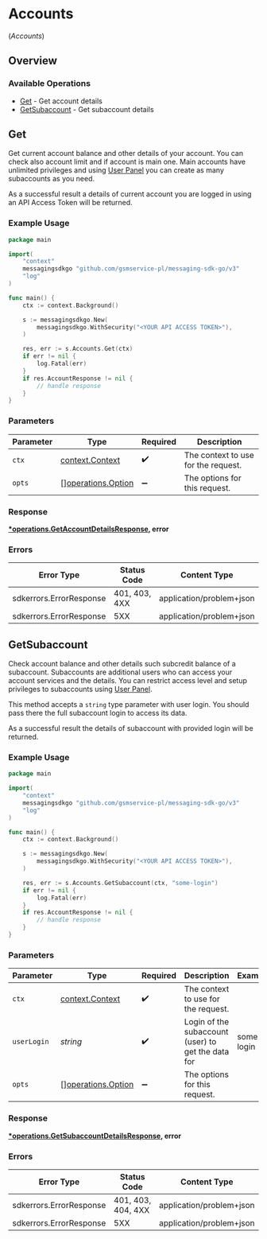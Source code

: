 # Accounts
(*Accounts*)

## Overview

### Available Operations

* [Get](#get) - Get account details
* [GetSubaccount](#getsubaccount) - Get subaccount details

## Get

Get current account balance and other details of your account. You can check also account limit and if account is main one. Main accounts have unlimited privileges and using [User Panel](https://panel.szybkisms.pl) you can create as many subaccounts as you need.
 
As a successful result a details of current account you are logged in using an API Access Token will be returned.

### Example Usage

```go
package main

import(
	"context"
	messagingsdkgo "github.com/gsmservice-pl/messaging-sdk-go/v3"
	"log"
)

func main() {
    ctx := context.Background()

    s := messagingsdkgo.New(
        messagingsdkgo.WithSecurity("<YOUR API ACCESS TOKEN>"),
    )

    res, err := s.Accounts.Get(ctx)
    if err != nil {
        log.Fatal(err)
    }
    if res.AccountResponse != nil {
        // handle response
    }
}
```

### Parameters

| Parameter                                                | Type                                                     | Required                                                 | Description                                              |
| -------------------------------------------------------- | -------------------------------------------------------- | -------------------------------------------------------- | -------------------------------------------------------- |
| `ctx`                                                    | [context.Context](https://pkg.go.dev/context#Context)    | :heavy_check_mark:                                       | The context to use for the request.                      |
| `opts`                                                   | [][operations.Option](../../models/operations/option.md) | :heavy_minus_sign:                                       | The options for this request.                            |

### Response

**[*operations.GetAccountDetailsResponse](../../models/operations/getaccountdetailsresponse.md), error**

### Errors

| Error Type               | Status Code              | Content Type             |
| ------------------------ | ------------------------ | ------------------------ |
| sdkerrors.ErrorResponse  | 401, 403, 4XX            | application/problem+json |
| sdkerrors.ErrorResponse  | 5XX                      | application/problem+json |

## GetSubaccount

Check account balance and other details such subcredit balance of a subaccount. Subaccounts are additional users who can access your account services and the details. You can restrict access level and setup privileges to subaccounts using [User Panel](https://panel.szybkisms.pl).

This method accepts a `string` type parameter with user login. You should pass there the full subaccount login to access its data.

As a successful result the details of subaccount with provided login will be returned.

### Example Usage

```go
package main

import(
	"context"
	messagingsdkgo "github.com/gsmservice-pl/messaging-sdk-go/v3"
	"log"
)

func main() {
    ctx := context.Background()

    s := messagingsdkgo.New(
        messagingsdkgo.WithSecurity("<YOUR API ACCESS TOKEN>"),
    )

    res, err := s.Accounts.GetSubaccount(ctx, "some-login")
    if err != nil {
        log.Fatal(err)
    }
    if res.AccountResponse != nil {
        // handle response
    }
}
```

### Parameters

| Parameter                                                | Type                                                     | Required                                                 | Description                                              | Example                                                  |
| -------------------------------------------------------- | -------------------------------------------------------- | -------------------------------------------------------- | -------------------------------------------------------- | -------------------------------------------------------- |
| `ctx`                                                    | [context.Context](https://pkg.go.dev/context#Context)    | :heavy_check_mark:                                       | The context to use for the request.                      |                                                          |
| `userLogin`                                              | *string*                                                 | :heavy_check_mark:                                       | Login of the subaccount (user) to get the data for       | some-login                                               |
| `opts`                                                   | [][operations.Option](../../models/operations/option.md) | :heavy_minus_sign:                                       | The options for this request.                            |                                                          |

### Response

**[*operations.GetSubaccountDetailsResponse](../../models/operations/getsubaccountdetailsresponse.md), error**

### Errors

| Error Type               | Status Code              | Content Type             |
| ------------------------ | ------------------------ | ------------------------ |
| sdkerrors.ErrorResponse  | 401, 403, 404, 4XX       | application/problem+json |
| sdkerrors.ErrorResponse  | 5XX                      | application/problem+json |